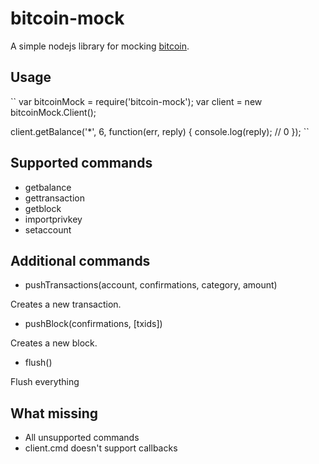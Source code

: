 # bitcoin-mock

A simple nodejs library for mocking [bitcoin](https://npmjs.com/package/bitcoin).

## Usage

``
var bitcoinMock = require('bitcoin-mock');
var client = new bitcoinMock.Client();

client.getBalance('*', 6, function(err, reply) {
  console.log(reply); // 0
});
``

## Supported commands

* getbalance
* gettransaction
* getblock
* importprivkey
* setaccount

## Additional commands

* pushTransactions(account, confirmations, category, amount)

Creates a new transaction.

* pushBlock(confirmations, [txids])

Creates a new block.

* flush()

Flush everything

## What missing

* All unsupported commands
* client.cmd doesn't support callbacks
